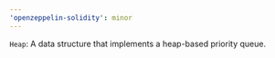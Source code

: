 ```yaml
---
'openzeppelin-solidity': minor
---
```


`Heap`: A data structure that implements a heap-based priority queue.
